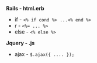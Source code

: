 **Rails - html.erb**
  
* if - `<% if cond %> ...<% end %>`
* r  - `<%= ... %>`
* else - `<% else %>`

**Jquery - .js**

* ajax - `$.ajax({ .... });`
